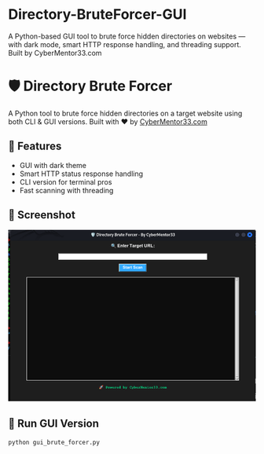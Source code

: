# Directory-BruteForcer-GUI
A Python-based GUI tool to brute force hidden directories on websites — with dark mode, smart HTTP response handling, and threading support. Built by CyberMentor33.com

# 🛡️ Directory Brute Forcer

A Python tool to brute force hidden directories on a target website using both CLI & GUI versions. Built with ❤️ by [CyberMentor33.com](https://cybermentor33.com)

## 🔧 Features
- GUI with dark theme
- Smart HTTP status response handling
- CLI version for terminal pros
- Fast scanning with threading

## 📸 Screenshot
![GUI Screenshot](screenshot.png)

## 🚀 Run GUI Version
```bash
python gui_brute_forcer.py

